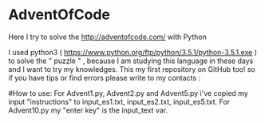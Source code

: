 # AdventOfCode
Here I try to solve the http://adventofcode.com/ with Python 


I used python3 ( https://www.python.org/ftp/python/3.5.1/python-3.5.1.exe ) to solve the " puzzle " , because I am studying this language in these days and I want to try my knowledges.
This my first repository on GitHub too! so if you have tips or find errors please write to my contacts :

#How to use:
For Advent1.py, Advent2.py and Advent5.py i've copied my input "instructions" to input_es1.txt, input_es2.txt, input_es5.txt.
For Advent10.py my "enter key" is the input_text var.



